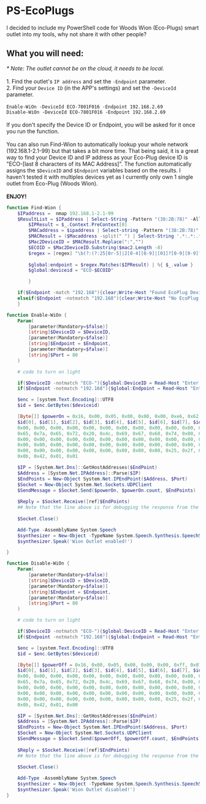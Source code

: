 # PS-EcoPlugs

I decided to include my PowerShell code for Woods Wion (Eco-Plugs) smart outlet into my tools, why not share it with other people?
## What you will need:
<i>* Note: The outlet cannot be on the cloud, it needs to be local.</i>
<br>
<br>1. Find the outlet's `IP address` and set the `-Endpoint` parameter.
<br>2. Find your `Device ID` (in the APP's settings) and set the `-DeviceId` parameter.
<br>
<br>`Enable-WiOn -DeviceId ECO-7801F016 -Endpoint 192.168.2.69`
<br>`Disable-WiOn -DeviceId ECO-7801F016 -Endpoint 192.168.2.69`
<br>
<br>If you don't specify the Device ID or Endpoint, you will be asked for it once you run the function.
<br>
<br>You can also run Find-Wion to automatically lookup your whole network (192.168.1-2.1-99) but that takes a bit more time. That being said, it is a great way to find your Device ID and IP address as your Eco-Plug device ID is "ECO-[last 8 characters of its MAC Address]". The function automatically assigns the `$DeviceID` and `$Endpoint` variables based on the results. I haven't tested it with multiples devices yet as I currently only own 1 single outlet from Eco-Plug (Woods Wion).
<br>
<br><b>ENJOY!</b>
<br>

```powershell
function Find-Wion {
    $IPaddress =  nmap 192.168.1-2.1-99
    $ResultList = $IPaddress | Select-String -Pattern "(38:2B:78)" -AllMatches -Context 1,0 | % {
        $IPResult = $_.Context.PreContext[0]
        $MACaddress = $ipaddress | Select-string -Pattern "(38:2B:78)"
        $MACResult = ($Macaddress -split(" ") | Select-String '.*:.*:.*:.*:.*:.*').Line
        $Mac2DeviceID = $MACResult.Replace(":","")
        $ECOID = $Mac2DeviceID.Substring($mac2.Length -8)
        $regex = [regex] "\b(?:(?:25[0r-5]|2[0-4][0-9]|[01]?[0-9][0-9]?)\.){3}(?:25[0-5]|2[0-4][0-9]|[01]?[0-9][0-9]?)\b"
        
        $global:endpoint = $regex.Matches($IPResult) | %{ $_.value }
        $global:deviceid = "ECO-$ECOID"

        }

    if($Endpoint -match "192.168"){clear;Write-Host "Found EcoPlug Device $deviceid on IP: $EcoPlugIP`n";pause}
    elseif($Endpoint -notmatch "192.168"){clear;Write-Host "No EcoPlug Device found`n";pause}
    }

function Enable-WiOn {
    Param(
        [parameter(Mandatory=$false)]
        [string]$DeviceID = $DeviceID,
        [parameter(Mandatory=$false)]
        [string]$Endpoint = $Endpoint,
        [parameter(Mandatory=$false)]
        [string]$Port = 80
    )

    # code to turn on light

    if($DeviceID -notmatch "ECO-"){$global:DeviceID = Read-Host "Enter your Device ID: "}
    if($Endpoint -notmatch "192.168"){$global:Endpoint = Read-Host "Enter your Device IP Address: "}

    $enc = [system.Text.Encoding]::UTF8
    $id = $enc.GetBytes($deviceid)

    [Byte[]] $powerOn = 0x16, 0x00, 0x05, 0x00, 0x00, 0x00, 0xe6, 0x62, 0x02, 0x00, 0x00, 0x00, 0x00, 0x00, 0x00, 0x00, `
    $id[0], $id[1], $id[2], $id[3], $id[4], $id[5], $id[6], $id[7], $id[8], $id[9], $id[10], $id[11], 0x00, 0x00, 0x00, `
    0x00, 0x00, 0x00, 0x00, 0x00, 0x00, 0x00, 0x00, 0x00, 0x00, 0x00, 0x00, 0x00, 0x00, 0x00, 0x00, 0x00, 0x4b, 0x65, `
    0x65, 0x7a, 0x65, 0x72, 0x20, 0x4c, 0x69, 0x67, 0x68, 0x74, 0x00, 0x00, 0x00, 0x00, 0x00, 0x00, 0x00, 0x00, 0x00, `
    0x00, 0x00, 0x00, 0x00, 0x00, 0x00, 0x00, 0x00, 0x00, 0x00, 0x00, 0x37, 0x38, 0x30, 0x41, 0x39, 0x45, 0x42, 0x33, `
    0x00, 0x00, 0x00, 0x00, 0x00, 0x00, 0x00, 0x00, 0x00, 0x00, 0x00, 0x00, 0x00, 0x00, 0x00, 0x00, 0x00, 0x00, 0x00, `
    0x00, 0x00, 0x00, 0x00, 0x00, 0x00, 0x00, 0x00, 0x00, 0x25, 0x2f, 0x60, 0x5d, 0x00, 0x00, 0x00, 0x00, 0x6b, 0x20, `
    0x0b, 0x42, 0x01, 0x01 

    $IP = [System.Net.Dns]::GetHostAddresses($EndPoint) 
    $Address = [System.Net.IPAddress]::Parse($IP) 
    $EndPoints = New-Object System.Net.IPEndPoint($Address, $Port) 
    $Socket = New-Object System.Net.Sockets.UDPClient 
    $SendMessage = $Socket.Send($powerOn, $powerOn.count, $EndPoints)
    
    $Reply = $Socket.Receive([ref]$EndPoints)
    ## Note that the line above is for debugging the response from the Endpoint
    
    $Socket.Close()

    Add-Type -AssemblyName System.Speech
    $synthesizer = New-Object -TypeName System.Speech.Synthesis.SpeechSynthesizer
    $synthesizer.Speak('Wion Outlet enabled!')

}

function Disable-WiOn {
    Param(
        [parameter(Mandatory=$false)]
        [string]$DeviceID = $DeviceID,
        [parameter(Mandatory=$false)]
        [string]$Endpoint = $Endpoint,
        [parameter(Mandatory=$false)]
        [string]$Port = 80
    )

    # code to turn on light

    if($DeviceID -notmatch "ECO-"){$global:DeviceID = Read-Host "Enter your Device ID: "}
    if($Endpoint -notmatch "192.168"){$global:Endpoint = Read-Host "Enter your Device IP Address: "}

    $enc = [system.Text.Encoding]::UTF8
    $id = $enc.GetBytes($deviceid) 

    [Byte[]] $powerOff = 0x16, 0x00, 0x05, 0x00, 0x00, 0x00, 0xff, 0x07, 0x02, 0x00, 0x00, 0x00, 0x00, 0x00, 0x00, 0x00, `
    $id[0], $id[1], $id[2], $id[3], $id[4], $id[5], $id[6], $id[7], $id[8], $id[9], $id[10], $id[11], 0x00, 0x00, 0x00, `
    0x00, 0x00, 0x00, 0x00, 0x00, 0x00, 0x00, 0x00, 0x00, 0x00, 0x00, 0x00, 0x00, 0x00, 0x00, 0x00, 0x00, 0x4b, 0x65, `
    0x65, 0x7a, 0x65, 0x72, 0x20, 0x4c, 0x69, 0x67, 0x68, 0x74, 0x00, 0x00, 0x00, 0x00, 0x00, 0x00, 0x00, 0x00, 0x00, `
    0x00, 0x00, 0x00, 0x00, 0x00, 0x00, 0x00, 0x00, 0x00, 0x00, 0x00, 0x37, 0x38, 0x30, 0x41, 0x39, 0x45, 0x42, 0x33, `
    0x00, 0x00, 0x00, 0x00, 0x00, 0x00, 0x00, 0x00, 0x00, 0x00, 0x00, 0x00, 0x00, 0x00, 0x00, 0x00, 0x00, 0x00, 0x00, `
    0x00, 0x00, 0x00, 0x00, 0x00, 0x00, 0x00, 0x00, 0x00, 0x25, 0x2f, 0x60, 0x5d, 0x00, 0x00, 0x00, 0x00, 0x6b, 0x20, `
    0x0b, 0x42, 0x01, 0x00

    $IP = [System.Net.Dns]::GetHostAddresses($EndPoint) 
    $Address = [System.Net.IPAddress]::Parse($IP) 
    $EndPoints = New-Object System.Net.IPEndPoint($Address, $Port) 
    $Socket = New-Object System.Net.Sockets.UDPClient 
    $SendMessage = $Socket.Send($powerOff, $powerOff.count, $EndPoints)
    
    $Reply = $Socket.Receive([ref]$EndPoints)
    ## Note that the line above is for debugging the response from the Endpoint
    
    $Socket.Close()

    Add-Type -AssemblyName System.Speech
    $synthesizer = New-Object -TypeName System.Speech.Synthesis.SpeechSynthesizer
    $synthesizer.Speak('Wion Outlet disabled!')
}
```
